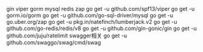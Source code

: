 gin viper gorm mysql redis zap
go get -u github.com/spf13/viper
go get -u gorm.io/gorm
go get -u github.com/go-sql-driver/mysql
go get -u go.uber.org/zap
go get -u pkg.in/natefinch/lumberjack.v2
go get -u github.com/go-redis/redis/v8
go get -u github.com/gin-gonic/gin
go get -u github.com/juju/ratelimit
swagger相关
go get -u github.com/swaggo/swag/cmd/swag
